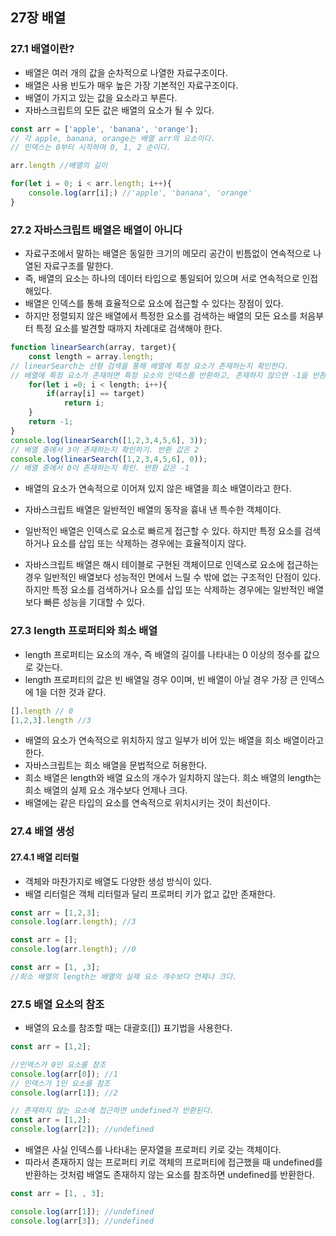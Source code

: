 ## 27장 배열
### 27.1 배열이란?
- 배열은 여러 개의 값을 순차적으로 나열한 자료구조이다.
- 배열은 사용 빈도가 매우 높은 가장 기본적인 자료구조이다.
- 배열이 가지고 있는 값을 요소라고 부른다.
- 자바스크립트의 모든 값은 배열의 요소가 될 수 있다.

```javascript
const arr = ['apple', 'banana', 'orange'];
// 각 apple, banana, orange는 배열 arr의 요소이다.
// 인덱스는 0부터 시작하며 0, 1, 2 순이다.

arr.length //배열의 길이

for(let i = 0; i < arr.length; i++){
    console.log(arr[i];) //'apple', 'banana', 'orange'
}
```

### 27.2 자바스크립트 배열은 배열이 아니다
- 자료구조에서 말하는 배열은 동일한 크기의 메모리 공간이 빈틈없이 연속적으로 나열된 자료구조를 말한다.
- 즉, 배열의 요소는 하나의 데이터 타입으로 통일되어 있으며 서로 연속적으로 인접해있다.
- 배열은 인덱스를 통해 효율적으로 요소에 접근할 수 있다는 장점이 있다.
- 하지만 정렬되지 않은 배열에서 특정한 요소를 검색하는 배열의 모든 요소를 처음부터 특정 요소를 발견할 때까지 차례대로 검색해야 한다.

```javascript
function linearSearch(array, target){
    const length = array.length;
// linearSearch는 선형 검색을 통해 배열에 특정 요소가 존재하는지 확인한다.
// 배열에 특정 요소가 존재하면 특정 요소의 인덱스를 반환하고, 존재하지 않으면 -1을 반환한다.
    for(let i =0; i < length; i++){
        if(array[i] == target)
            return i;
    }
    return -1;
}
console.log(linearSearch([1,2,3,4,5,6], 3));
// 배열 중에서 3이 존재하는지 확인하기. 반환 값은 2
console.log(linearSearch([1,2,3,4,5,6], 0));
// 배열 중에서 0이 존재하는지 확인. 반환 값은 -1
```

- 배열의 요소가 연속적으로 이어져 있지 않은 배열을 희소 배열이라고 한다.
- 자바스크립트 배열은 일반적인 배열의 동작을 흉내 낸 특수한 객체이다.

- 일반적인 배열은 인덱스로 요소로 빠르게 접근할 수 있다. 하지만 특정 요소를 검색하거나 요소를 삽입 또는 삭제하는 경우에는 효율적이지 않다.
- 자바스크립트 배열은 해시 테이블로 구현된 객체이므로 인덱스로 요소에 접근하는 경우 일반적인 배열보다 성능적인 면에서 느릴 수 밖에 없는 구조적인 단점이 있다. 하지만 특정 요소를 검색하거나 요소를 삽입 또는 삭제하는 경우에는 일반적인 배열보다 빠른 성능을 기대할 수 있다.

### 27.3 length 프로퍼티와 희소 배열
- length 프로퍼티는 요소의 개수, 즉 배열의 길이를 나타내는 0 이상의 정수를 값으로 갖는다.
- length 프로퍼티의 값은 빈 배열일 경우 0이며, 빈 배열이 아닐 경우 가장 큰 인덱스에 1을 더한 것과 같다.

```javascript
[].length // 0
[1,2,3].length //3
```

- 배열의 요소가 연속적으로 위치하지 않고 일부가 비어 있는 배열을 희소 배열이라고 한다.
- 자바스크립트는 희소 배열을 문법적으로 허용한다.
- 희소 배열은 length와 배열 요소의 개수가 일치하지 않는다. 희소 배열의 length는 희소 배열의 실제 요소 개수보다 언제나 크다.
- 배열에는 같은 타입의 요소를 연속적으로 위치시키는 것이 최선이다.

### 27.4 배열 생성
#### 27.4.1 배열 리터럴
- 객체와 마찬가지로 배열도 다양한 생성 방식이 있다.
- 배열 리터럴은 객체 리터럴과 달리 프로퍼티 키가 없고 값만 존재한다.

```javascript
const arr = [1,2,3];
console.log(arr.length); //3

const arr = [];
console.log(arr.length); //0

const arr = [1, ,3];
//희소 배열의 length는 배열의 실제 요소 개수보다 언제나 크다.
```

### 27.5 배열 요소의 참조
- 배열의 요소를 참조할 때는 대괄호([]) 표기법을 사용한다.

```javascript
const arr = [1,2];

//인덱스가 0인 요소를 참조
console.log(arr[0]); //1
// 인덱스가 1인 요소를 참조
console.log(arr[1]); //2

// 존재하지 않는 요소에 접근하면 undefined가 반환된다.
const arr = [1,2];
console.log(arr[2]); //undefined
```

- 배열은 사실 인덱스를 나타내는 문자열을 프로퍼티 키로 갖는 객체이다. 
- 따라서 존재하지 않는 프로퍼티 키로 객체의 프로퍼티에 접근했을 때 undefined를 반환하는 것처럼 배열도 존재하지 않는 요소를 참조하면 undefined를 반환한다.

```javascript
const arr = [1, , 3];

console.log(arr[1]); //undefined
console.log(arr[3]); //undefined
```

